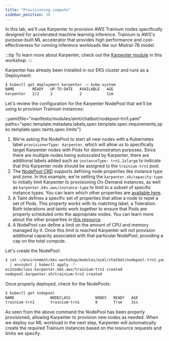 ```yaml
---
title: "Provisioning compute"
sidebar_position: 30
---
```


In this lab, we'll use Karpenter to provision AWS Trainium nodes specifically designed for accelerated machine learning inference. Trainium is AWS's purpose-built ML accelerator that provides high performance and cost-effectiveness for running inference workloads like our Mistral-7B model.

:::tip
To learn more about Karpenter, check out the [Karpenter module](../../fundamentals/compute/karpenter/index.md) in this workshop.
:::

Karpenter has already been installed in our EKS cluster and runs as a Deployment:

```bash
$ kubectl get deployment karpenter -n kube-system
NAME        READY   UP-TO-DATE   AVAILABLE   AGE
karpenter   2/2     2            2           11m
```

Let's review the configuration for the Karpenter NodePool that we'll be using to provision Trainium instances:

::yaml{file="manifests/modules/aiml/chatbot/nodepool-trn1.yaml" paths="spec.template.metadata.labels,spec.template.spec.requirements,spec.template.spec.taints,spec.limits"}

1. We're asking the NodePool to start all new nodes with a Kubernetes label `provisionerType: Karpenter`, which will allow us to specifically target Karpenter nodes with Pods for demonstration purposes. Since there are multiple nodes being autoscaled by Karpenter, there are additional labels added such as `instanceType: trn1.2xlarge` to indicate that this Karpenter node should be assigned to the `trainium-trn1` pool.
2. The [NodePool CRD](https://karpenter.sh/docs/concepts/nodepools/) supports defining node properties like instance type and zone. In this example, we're setting the `karpenter.sh/capacity-type` to initially limit Karpenter to provisioning On-Demand instances, as well as `karpenter.k8s.aws/instance-type` to limit to a subset of specific instance types. You can learn which other properties are [available here](https://karpenter.sh/docs/concepts/scheduling/#selecting-nodes).
3. A Taint defines a specific set of properties that allow a node to repel a set of Pods. This property works with its matching label, a Toleration. Both tolerations and taints work together to ensure that Pods are properly scheduled onto the appropriate nodes. You can learn more about the other properties in [this resource](https://kubernetes.io/docs/concepts/scheduling-eviction/taint-and-toleration/).
4. A NodePool can define a limit on the amount of CPU and memory managed by it. Once this limit is reached Karpenter will not provision additional capacity associated with that particular NodePool, providing a cap on the total compute.

Let's create the NodePool:

```bash
$ cat ~/environment/eks-workshop/modules/aiml/chatbot/nodepool-trn1.yaml \
  | envsubst | kubectl apply -f-
ec2nodeclass.karpenter.k8s.aws/trainium-trn1 created
nodepool.karpenter.sh/trainium-trn1 created
```

Once properly deployed, check for the NodePools:

```bash
$ kubectl get nodepool
NAME                NODECLASS           NODES   READY   AGE
trainium-trn1       trainium-trn1       0       True    31s
```

As seen from the above command the NodePool has been properly provisioned, allowing Karpenter to provision new nodes as needed. When we deploy our ML workload in the next step, Karpenter will automatically create the required Trainium instances based on the resource requests and limits we specify.
